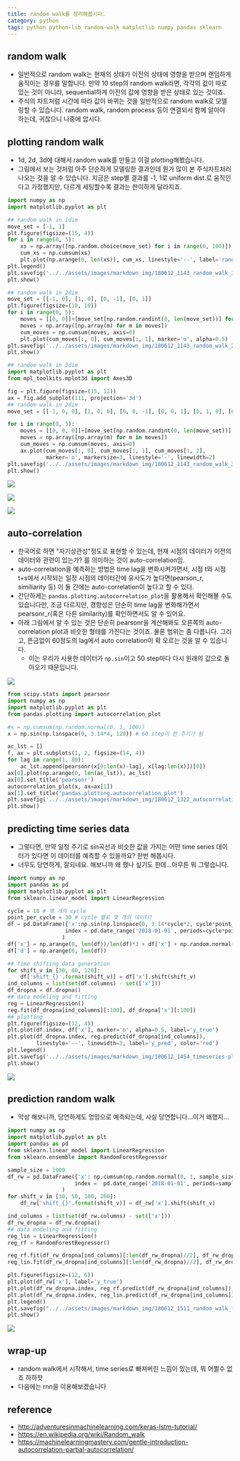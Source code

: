 ```yaml
---
title: random walk를 정리해봅시다. 
category: python
tags: python python-lib random-walk matplotlib numpy pandas sklearn 
---
```


## random walk

- 일반적으로 random walk는 현재의 상태가 이전의 상태에 영향을 받으며 랜덤하게 움직이는 경우를 말합니다. 만약 10 step의 random walk라면, 각각의 값이 따로 있는 것이 아니라, sequential하게 이전의 값에 영향을 받은 상태로 있는 것이죠. 
- 주식의 차트처럼 시간에 따라 값이 바뀌는 것을 일반적으로 random walk로 모델링할 수 있습니다. random walk, random process 등이 연결되서 함께 알아야 하는데, 귀찮으니 나중에 압시다. 

## plotting random walk 

- 1d, 2d, 3d에 대해서 random walk를 만들고 이걸 plotting해봤습니다. 
- 그림에서 보는 것처럼 아주 단순하게 모델링한 결과인데 뭔가 많이 본 주식차트처러 나오는 것을 알 수 있습니다. 지금은 step별 결과를 -1, 1로 uniform dist.로 움직인다고 가정했지만, 다르게 세팅할수록 결과는 판이하게 달라지죠. 

```python
import numpy as np 
import matplotlib.pyplot as plt

## random walk in 1dim 
move_set = [-1, 1]
plt.figure(figsize=(15, 4))
for i in range(0, 5):
    xs = np.array([np.random.choice(move_set) for i in range(0, 100)])
    cum_xs = np.cumsum(xs)
    plt.plot(np.arange(0, len(xs)), cum_xs, linestyle='--', label='random_walk_{}'.format(i))
plt.legend()
plt.savefig('../../assets/images/markdown_img/180612_1143_random_walk_1d.svg')
plt.show()

## random walk in 2dim
move_set = [[-1, 0], [1, 0], [0, -1], [0, 1]]
plt.figure(figsize=(10, 10))
for i in range(0, 5):
    moves = [[0, 0]]+[move_set[np.random.randint(0, len(move_set))] for i in range(0, 300)]
    moves = np.array([np.array(m) for m in moves])
    cum_moves = np.cumsum(moves, axis=0)
    plt.plot(cum_moves[:, 0], cum_moves[:, 1], marker='o', alpha=0.5)
plt.savefig('../../assets/images/markdown_img/180612_1143_random_walk_2d.svg')
plt.show()

## random walk in 3dim
import matplotlib.pyplot as plt
from mpl_toolkits.mplot3d import Axes3D

fig = plt.figure(figsize=(15, 12))
ax = fig.add_subplot(111, projection='3d')
## random walk in 2dim
move_set = [[-1, 0, 0], [1, 0, 0], [0, 0, -1], [0, 0, 1], [0, 1, 0], [0, -1, 0]]

for i in range(0, 5):
    moves = [[0, 0, 0]]+[move_set[np.random.randint(0, len(move_set))] for i in range(0, 500)]
    moves = np.array([np.array(m) for m in moves])
    cum_moves = np.cumsum(moves, axis=0)
    ax.plot(cum_moves[:, 0], cum_moves[:, 1], cum_moves[:, 2], 
            marker='o', markersize=3, linestyle='-', linewidth=2)
plt.savefig('../../assets/images/markdown_img/180612_1143_random_walk_3d.svg')
plt.show()
```

![](/assets/images/markdown_img/180612_1143_random_walk_1d.svg)

![](/assets/images/markdown_img/180612_1143_random_walk_2d.svg)

![](/assets/images/markdown_img/180612_1143_random_walk_3d.svg)

## auto-correlation 

- 한국어로 하면 "자기상관성"정도로 표현할 수 있는데, 현재 시점의 데이터가 이전의 데이터와 관련이 있는가? 를 의미하는 것이 auto-correlation임. 
- auto-correlation을 예측하는 방법은 time lag을 변화시켜가면서, 시점 t와 시점 t+s에서 시작되는 일정 시점의 데이터간에 유사도가 높다면(pearson_r, similiarity 등) 이 둘 간에는 auto-correlation이 높다고 할 수 있다. 
- 간단하게는 `pandas.plotting.autocorrelation_plot`을 활용해서 확인해볼 수도 있습니다만, 조금 다르지만, 경향성은 단순히 time lag을 변화해가면서 pearsonr_r(혹은 다른 similarity)를 확인하면서도 알 수 있어요. 
- 아래 그림에서 알 수 있는 것은 단순히 pearsonr을 계산해봐도 오른쪽의 auto-correlation plot과 비슷한 형태를 가진다는 것이죠. 물론 범위는 좀 다릅니다. 그리고, 뜬금없이 60정도의 lag에서 auto correlation이 확 오르는 것을 알 수 있습니다. 
    - 이는 우리가 사용한 데이터가 `np.sin`이고 50 step마다 다시 원래의 값으로 돌아오기 때문입니다. 

![](/assets/images/markdown_img/180612_1322_autocorrelation_plot.svg)

```python
from scipy.stats import pearsonr
import numpy as np 
import matplotlib.pyplot as plt
from pandas.plotting import autocorrelation_plot

#x = np.cumsum(np.random.normal(0, 1, 100))
x = np.sin(np.linspace(0, 3.14*4, 120)) # 60 step이 한 주기가 됨 

ac_lst = []
f, ax = plt.subplots(1, 2, figsize=(14, 4))
for lag in range(1, 80):
    ac_lst.append(pearsonr(x[0:len(x)-lag], x[lag:len(x)])[0])
ax[0].plot(np.arange(0, len(ac_lst)), ac_lst)
ax[0].set_title('pearsonr')
autocorrelation_plot(x, ax=ax[1])
ax[1].set_title('pandas.plotting.autocorrelation_plot')
plt.savefig('../../assets/images/markdown_img/180612_1322_autocorrelation_plot.svg')
plt.show()
```

## predicting time series data 

- 그렇다면, 만약 일정 주기로 sin곡선과 비슷한 값을 가지는 어떤 time series 데이터가 있다면 이 데이터를 예측할 수 있을까요? 한번 해봅시다. 
- 너무도 당연하게, 잘되네요. 해보니까 왜 했나 싶기도 한데...아무튼 뭐 그렇습니다. 

```python
import numpy as np 
import pandas as pd
import matplotlib.pyplot as plt
from sklearn.linear_model import LinearRegression

cycle = 10 # 몇 개의 cycle
point_per_cycle = 30 # cycle 별로 몇 개의 데이터? 
df = pd.DataFrame({'x':np.sin(np.linspace(0, 3.14*cycle*2, cycle*point_per_cycle))},
                  index = pd.date_range('2018-01-01', periods=cycle*point_per_cycle)
                 )
df['x'] = np.arange(0, len(df))/len(df)*3 + df['x'] + np.random.normal(0, 0.3, cycle*point_per_cycle)
df['d'] = np.arange(0, len(df))

## time shifting data generation 
for shift_v in [30, 60, 120]:
    df['shift_{}'.format(shift_v)] = df['x'].shift(shift_v)
ind_columns = list(set(df.columns) - set(['x']))
df_dropna = df.dropna()
## data modeling and fitting
reg = LinearRegression()
reg.fit(df_dropna[ind_columns][:100], df_dropna['x'][:100])
## plotting
plt.figure(figsize=(12, 4))
plt.plot(df.index, df['x'], marker='o', alpha=0.5, label='y_true')
plt.plot(df_dropna.index, reg.predict(df_dropna[ind_columns]), 
         linestyle='--', linewidth=3, label='y_pred', color='red')
plt.legend()
plt.savefig('../../assets/images/markdown_img/180612_1454_timeseries-plotting_reg.svg')
plt.show()
```

![](/assets/images/markdown_img/180612_1454_timeseries-plotting_reg.svg)


## prediction random walk

- 막상 해보니까, 당연하게도 엉망으로 예측되는데, 사실 당연합니다...이거 왜했지...

```python
import numpy as np 
import matplotlib.pyplot as plt
import pandas as pd 
from sklearn.linear_model import LinearRegression
from sklearn.ensemble import RandomForestRegressor

sample_size = 1000
df_rw = pd.DataFrame({'x': np.cumsum(np.random.normal(0, 1, sample_size))}, 
                     index =  pd.date_range('2018-01-01', periods=sample_size)
                 )
for shift_v in [30, 50, 100, 200]:
    df_rw['shift_{}'.format(shift_v)] = df_rw['x'].shift(shift_v)

ind_columns = list(set(df_rw.columns) - set(['x']))
df_rw_dropna = df_rw.dropna()
## data modeling and fitting
reg_lin = LinearRegression()
reg_rf = RandomForestRegressor()

reg_rf.fit(df_rw_dropna[ind_columns][:len(df_rw_dropna)//2], df_rw_dropna['x'][:len(df_rw_dropna)//2])
reg_lin.fit(df_rw_dropna[ind_columns][:len(df_rw_dropna)//2], df_rw_dropna['x'][:len(df_rw_dropna)//2])

plt.figure(figsize=(12, 6))
plt.plot(df_rw['x'], label='y_true')
plt.plot(df_rw_dropna.index, reg_rf.predict(df_rw_dropna[ind_columns]), label='random forest', linestyle='--')
plt.plot(df_rw_dropna.index, reg_lin.predict(df_rw_dropna[ind_columns]), label='lin reg', linestyle=':')
plt.legend()
plt.savefig("../../assets/images/markdown_img/180612_1511_random_walk_fitting.svg")
plt.show()
```

![](/assets/images/markdown_img/180612_1511_random_walk_fitting.svg)

## wrap-up

- random walk에서 시작해서, time series로 빠져버린 느낌이 있는데, 뭐 어쩔수 없죠 하하핫
- 다음에는 rnn을 이용해보겠숩니다 


## reference 

- <http://adventuresinmachinelearning.com/keras-lstm-tutorial/>
- <https://en.wikipedia.org/wiki/Random_walk>
- <https://machinelearningmastery.com/gentle-introduction-autocorrelation-partial-autocorrelation/>